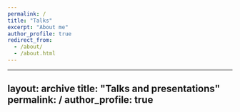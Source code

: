 ```yaml
---
permalink: /
title: "Talks"
excerpt: "About me"
author_profile: true
redirect_from: 
  - /about/
  - /about.html
---
```


---
layout: archive
title: "Talks and presentations"
permalink: /
author_profile: true
---